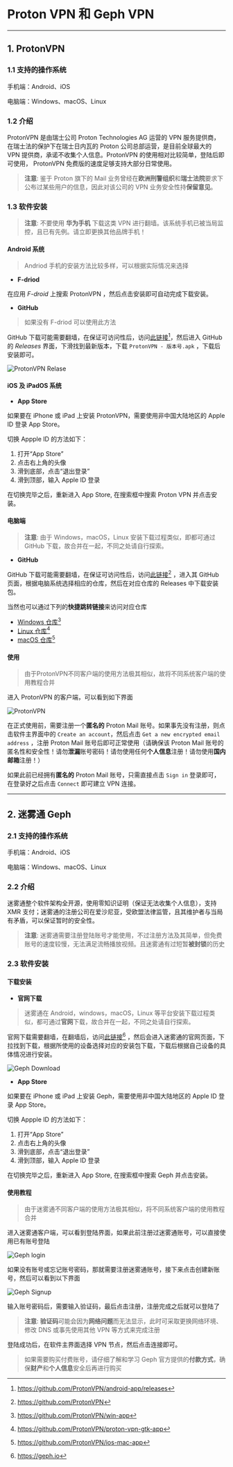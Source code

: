 # Proton VPN 和 Geph VPN

---

## 1. ProtonVPN

### 1.1 支持的操作系统

手机端：Android、iOS

电脑端：Windows、macOS、Linux

### 1.2 介绍

ProtonVPN 是由瑞士公司 Proton Technologies AG 运营的 VPN 服务提供商，在瑞士法的保护下在瑞士日内瓦的 Proton 公司总部运营，是目前全球最大的 VPN 提供商，承诺不收集个人信息。ProtonVPN 的使用相对比较简单，登陆后即可使用， ProtonVPN 免费版的速度足够支持大部分日常使用。

> **注意**: 鉴于 Proton 旗下的 Mail 业务曾经在**欧洲刑警组织**和**瑞士法院**要求下公布过某些用户的信息，因此对该公司的 VPN 业务安全性持**保留意见**。

### 1.3  软件安装

> **注意**: 不要使用 **华为手机** 下载这类 VPN 进行翻墙。该系统手机已被当局监控，且已有先例。请立即更换其他品牌手机！

#### Android 系统

> Andriod 手机的安装方法比较多样，可以根据实际情况来选择

- **F-driod**

在应用 *F-droid* 上搜索 ProtonVPN ，然后点击安装即可自动完成下载安装。

- **GitHub**

> 如果没有 F-driod 可以使用此方法

GitHub 下载可能需要翻墙，在保证可访问性后，访问[此链接][1][^1]，然后进入 GitHub 的 *Releases* 界面，下滑找到最新版本，下载 `ProtonVPN - 版本号.apk` ，下载后安装即可。

![ProtonVPN Relase](./res/proton_release.png)

#### iOS 及 iPadOS 系统

- **App Store**

如果要在 iPhone 或 iPad 上安装 ProtonVPN，需要使用非中国大陆地区的 Apple ID 登录 App Store。

切换 Appple ID 的方法如下：

1. 打开“App Store”
2. 点击右上角的头像
3. 滑到底部，点击“退出登录”
4. 滑到顶部，输入 Apple ID 登录

在切换完毕之后，重新进入 App Store, 在搜索框中搜索 Proton VPN 并点击安装。

#### 电脑端

> **注意**: 由于 Windows，macOS，Linux 安装下载过程类似，即都可通过 GitHub 下载，故合并在一起，不同之处请自行探索。

- **GitHub**

GitHub 下载可能需要翻墙，在保证可访问性后，访问[此链接][2][^2] ，进入其 GitHub 页面，根据电脑系统选择相应的仓库，然后在对应仓库的 Releases 中下载安装包。

当然也可以通过下列的**快捷跳转链接**来访问对应仓库

- [Windows 仓库][4][^4]
- [Linux 仓库][5][^5]
- [macOS 仓库][6][^6]

#### 使用

> 由于ProtonVPN不同客户端的使用方法极其相似，故将不同系统客户端的使用教程合并

进入 ProtonVPN 的客户端，可以看到如下界面

![ProtonVPN](./res/proton_menu.png)

在正式使用前，需要注册一个**匿名的** Proton Mail 账号。如果事先没有注册，则点击软件主界面中的 `Create an account`，然后点击 `Get a new encrypted email address` ，注册 Proton Mail 账号后即可正常使用（请确保该 Proton Mail 账号的匿名性和安全性！请勿**泄漏**账号密码！请勿使用任何**个人信息**注册！请勿使用**国内邮箱**注册！）

如果此前已经拥有**匿名的** Proton Mail 账号，只需直接点击 `Sign in` 登录即可，在登录好之后点击 `Connect` 即可建立 VPN 连接。

---

## 2. 迷雾通 Geph

### 2.1 支持的操作系统

手机端：Android、iOS

电脑端：Windows、macOS、Linux

### 2.2 介绍

迷雾通整个软件架构全开源，使用零知识证明（保证无法收集个人信息），支持 XMR 支付；迷雾通的注册公司在爱沙尼亚，受欧盟法律监管，且其维护者与当局有矛盾，可以保证暂时的安全性。

> **注意**: 迷雾通需要注册登陆账号才能使用，不过注册方法及其简单，但免费账号的速度较慢，无法满足流畅播放视频。且迷雾通有过短暂**被封锁**的历史

### 2.3 软件安装

#### 下载安装

- **官网下载**

> 迷雾通在 Android，windows，macOS，Linux 等平台安装下载过程类似，都可通过**官网**下载，故合并在一起，不同之处请自行探索。

官网下载需要翻墙，在翻墙后，访问[此链接][3][^3] ，然后会进入迷雾通的官网页面，下拉找到下载，根据所使用的设备选择对应的安装包下载，下载后根据自己设备的具体情况进行安装。

![Geph Download](./res/geph_download.png)

- **App Store**

如果要在 iPhone 或 iPad 上安装 Geph，需要使用非中国大陆地区的 Apple ID 登录 App Store。

切换 Appple ID 的方法如下：

1. 打开“App Store”
2. 点击右上角的头像
3. 滑到底部，点击“退出登录”
4. 滑到顶部，输入 Apple ID 登录

在切换完毕之后，重新进入 App Store, 在搜索框中搜索 Geph 并点击安装。

#### 使用教程

> 由于迷雾通不同客户端的使用方法极其相似，将不同系统客户端的使用教程合并

进入迷雾通客户端，可以看到登陆界面，如果此前注册过迷雾通账号，可以直接使用已有账号登陆

![Geph login](./res/geph_login.png)

如果没有账号或忘记账号密码，那就需要注册迷雾通账号，接下来点击创建新账号，然后可以看到以下界面

![Geph Signup](./res/geph_signup.png)

输入账号密码后，需要输入验证码，最后点击注册，注册完成之后就可以登陆了

> **注意**: **验证码**可能会因为**网络问题**而无法显示，此时可采取更换网络环境、修改 DNS 或事先使用其他 VPN 等方式来完成注册

登陆成功后，在软件主界面选择 VPN 节点，然后点击连接即可。

> 如果需要购买付费账号，请仔细了解和学习 Geph 官方提供的**付款方式**，确保**财产**和**个人信息**安全后再进行购买

[1]: https://github.com/ProtonVPN/android-app/releases
[^1]: https://github.com/ProtonVPN/android-app/releases

[2]: https://github.com/ProtonVPN
[^2]:https://github.com/ProtonVPN

[3]: https://geph.io
[^3]: https://geph.io

[4]: https://github.com/ProtonVPN/win-app
[^4]: https://github.com/ProtonVPN/win-app

[5]: https://github.com/ProtonVPN/proton-vpn-gtk-app
[^5]: https://github.com/ProtonVPN/proton-vpn-gtk-app

[6]: https://github.com/ProtonVPN/ios-mac-app
[^6]: https://github.com/ProtonVPN/ios-mac-app
